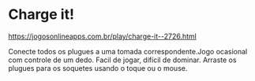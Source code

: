 # Charge it!

https://jogosonlineapps.com.br/play/charge-it--2726.html

Conecte todos os plugues a uma tomada correspondente.Jogo ocasional com controle de um dedo. Facil de jogar, difícil de dominar. Arraste os plugues para os soquetes usando o toque ou o mouse.


